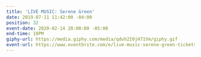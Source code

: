 ```yaml
---
title: 'LIVE MUSIC: Serene Green'
date: 2019-07-11 11:42:00 -04:00
position: 32
event-date: 2020-02-14 20:00:00 -05:00
end-time: 10PM
giphy-url: https://media.giphy.com/media/qdvh2I0jH71Vm/giphy.gif
event-url: https://www.eventbrite.com/e/live-music-serene-green-tickets-88286109129
---
```


